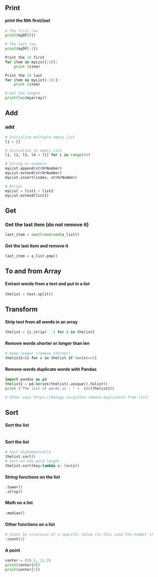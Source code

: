 ## Print

#### print the Nth first/last
```python
# The first row
print(myDF[0])

# The last row
print(myDF[-1])

Print the 10 first
for item in myList[:10]:
    print (item)

Print the 10 last
for item in myList[-10:]:
    print (item)

# Get the length
print(len(myarray))

```

## Add

### add
```python
# Initialize multiple empty list
l1 = []

# Initialize an empty list
l1, l2, l3, l4 = ([] for i in range(4))

# String or numbers
myList.append(strOrNumber)
myList.extend(strOrNumber)
myList.insert(index, strOrNumber)

# Arrays
myList = list1 + list2
myList.extend(list1)

```

## Get

### Get the last item (do not remove it)
```python
last_item = next(reversed(a_list))
```

#### Get the last item and remove it
```python
last_item = a_list.pop()
```

## To and from Array

#### Extract words from a text and put in a list
```python
thelist = text.split()
```

## Transform

#### Strip text from all words in an array
```python
thelist = [i.strip('.') for i in thelist]
```

#### Remove words shorter or longer than len
```python
# Keep longer (remove shorter)
thelist2=[x for x in thelist if len(x)>=5]
```

#### Remove words duplicate words with Pandas
```python
import pandas as pd
thelist2 = pd.Series(thelist).unique().tolist()
print ("The list of words is : " +  str(thelist2))

# Other ways https://datagy.io/python-remove-duplicates-from-list/
```


## Sort
#### Sort the list
```python
```

#### Sort the list
```python
# Sort alphabetically
thelist.sort()
# Sort on the word lenght
thelist.sort(key=lambda s: len(s))
```

#### String functions on the list
```python
.lower()
.strip()

```

#### Math on a list
```python
.median()

```

#### Other functions on a list
```python
# Count he occurance of a specific value (in this case the number 1)
.count(1)

```


#### A point
```python
center = (59.5, 11.2)
print(center[0])
print(center[1])
```




